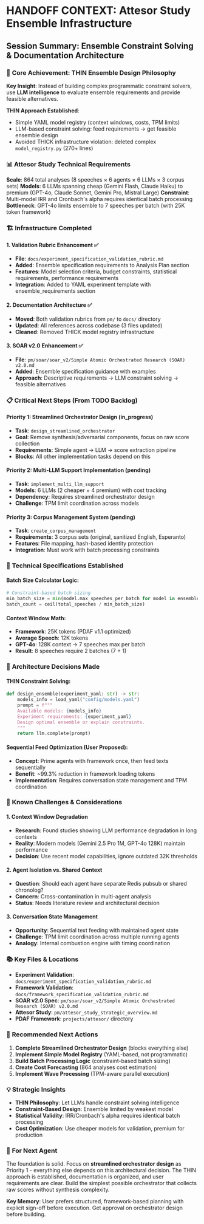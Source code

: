 # HANDOFF CONTEXT: Attesor Study Ensemble Infrastructure
## Session Summary: Ensemble Constraint Solving & Documentation Architecture

### 🎯 **Core Achievement: THIN Ensemble Design Philosophy**

**Key Insight**: Instead of building complex programmatic constraint solvers, use **LLM intelligence** to evaluate ensemble requirements and provide feasible alternatives.

**THIN Approach Established**:
- Simple YAML model registry (context windows, costs, TPM limits)
- LLM-based constraint solving: feed requirements → get feasible ensemble design
- Avoided THICK infrastructure violation: deleted complex `model_registry.py` (270+ lines)

### 📊 **Attesor Study Technical Requirements**

**Scale**: 864 total analyses (8 speeches × 6 agents × 6 LLMs × 3 corpus sets)
**Models**: 6 LLMs spanning cheap (Gemini Flash, Claude Haiku) to premium (GPT-4o, Claude Sonnet, Gemini Pro, Mistral Large)
**Constraint**: Multi-model IRR and Cronbach's alpha requires identical batch processing
**Bottleneck**: GPT-4o limits ensemble to 7 speeches per batch (with 25K token framework)

### 🏗️ **Infrastructure Completed**

#### 1. **Validation Rubric Enhancement** ✅
- **File**: `docs/experiment_specification_validation_rubric.md`
- **Added**: Ensemble specification requirements to Analysis Plan section
- **Features**: Model selection criteria, budget constraints, statistical requirements, performance requirements
- **Integration**: Added to YAML experiment template with ensemble_requirements section

#### 2. **Documentation Architecture** ✅
- **Moved**: Both validation rubrics from `pm/` to `docs/` directory
- **Updated**: All references across codebase (3 files updated)
- **Cleaned**: Removed THICK model registry infrastructure

#### 3. **SOAR v2.0 Enhancement** ✅
- **File**: `pm/soar/soar_v2/Simple Atomic Orchestrated Research (SOAR) v2.0.md`
- **Added**: Ensemble specification guidance with examples
- **Approach**: Descriptive requirements → LLM constraint solving → feasible alternatives

### 📋 **Critical Next Steps (From TODO Backlog)**

#### **Priority 1: Streamlined Orchestrator Design** (in_progress)
- **Task**: `design_streamlined_orchestrator`
- **Goal**: Remove synthesis/adversarial components, focus on raw score collection
- **Requirements**: Simple agent → LLM → score extraction pipeline
- **Blocks**: All other implementation tasks depend on this

#### **Priority 2: Multi-LLM Support Implementation** (pending)
- **Task**: `implement_multi_llm_support`
- **Models**: 6 LLMs (2 cheaper + 4 premium) with cost tracking
- **Dependency**: Requires streamlined orchestrator design
- **Challenge**: TPM limit coordination across models

#### **Priority 3: Corpus Management System** (pending)
- **Task**: `create_corpus_management`
- **Requirements**: 3 corpus sets (original, sanitized English, Esperanto)
- **Features**: File mapping, hash-based identity protection
- **Integration**: Must work with batch processing constraints

### 🔧 **Technical Specifications Established**

#### **Batch Size Calculator Logic**:
```python
# Constraint-based batch sizing
min_batch_size = min(model.max_speeches_per_batch for model in ensemble)
batch_count = ceil(total_speeches / min_batch_size)
```

#### **Context Window Math**:
- **Framework**: 25K tokens (PDAF v1.1 optimized)
- **Average Speech**: 12K tokens
- **GPT-4o**: 128K context → 7 speeches max per batch
- **Result**: 8 speeches require 2 batches (7 + 1)

### 🎨 **Architecture Decisions Made**

#### **THIN Constraint Solving**:
```python
def design_ensemble(experiment_yaml: str) -> str:
    models_info = load_yaml("config/models.yaml")
    prompt = f"""
    Available models: {models_info}
    Experiment requirements: {experiment_yaml}
    Design optimal ensemble or explain constraints.
    """
    return llm.complete(prompt)
```

#### **Sequential Feed Optimization** (User Proposed):
- **Concept**: Prime agents with framework once, then feed texts sequentially
- **Benefit**: ~99.3% reduction in framework loading tokens
- **Implementation**: Requires conversation state management and TPM coordination

### 🚨 **Known Challenges & Considerations**

#### **1. Context Window Degradation**
- **Research**: Found studies showing LLM performance degradation in long contexts
- **Reality**: Modern models (Gemini 2.5 Pro 1M, GPT-4o 128K) maintain performance
- **Decision**: Use recent model capabilities, ignore outdated 32K thresholds

#### **2. Agent Isolation vs. Shared Context**
- **Question**: Should each agent have separate Redis pubsub or shared chronolog?
- **Concern**: Cross-contamination in multi-agent analysis
- **Status**: Needs literature review and architectural decision

#### **3. Conversation State Management**
- **Opportunity**: Sequential text feeding with maintained agent state
- **Challenge**: TPM limit coordination across multiple running agents
- **Analogy**: Internal combustion engine with timing coordination

### 📚 **Key Files & Locations**

- **Experiment Validation**: `docs/experiment_specification_validation_rubric.md`
- **Framework Validation**: `docs/framework_specification_validation_rubric.md`
- **SOAR v2.0 Spec**: `pm/soar/soar_v2/Simple Atomic Orchestrated Research (SOAR) v2.0.md`
- **Attesor Study**: `pm/attesor_study_strategic_overview.md`
- **PDAF Framework**: `projects/attesor/` directory

### 🎯 **Recommended Next Actions**

1. **Complete Streamlined Orchestrator Design** (blocks everything else)
2. **Implement Simple Model Registry** (YAML-based, not programmatic)
3. **Build Batch Processing Logic** (constraint-based batch sizing)
4. **Create Cost Forecasting** (864 analyses cost estimation)
5. **Implement Wave Processing** (TPM-aware parallel execution)

### 💡 **Strategic Insights**

- **THIN Philosophy**: Let LLMs handle constraint solving intelligence
- **Constraint-Based Design**: Ensemble limited by weakest model
- **Statistical Validity**: IRR/Cronbach's alpha requires identical batch processing
- **Cost Optimization**: Use cheaper models for validation, premium for production

### 🎯 **For Next Agent**

The foundation is solid. Focus on **streamlined orchestrator design** as Priority 1 - everything else depends on this architectural decision. The THIN approach is established, documentation is organized, and user requirements are clear. Build the simplest possible orchestrator that collects raw scores without synthesis complexity.

**Key Memory**: User prefers structured, framework-based planning with explicit sign-off before execution. Get approval on orchestrator design before building. 